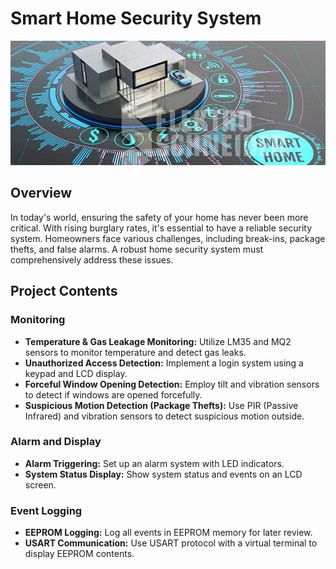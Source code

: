 
# Smart Home Security System

![Smart Home](csm_Smarthome03_1e64a3e58c.jpg)

## Overview
In today's world, ensuring the safety of your home has never been more critical. With rising burglary rates, it's essential to have a reliable security system. Homeowners face various challenges, including break-ins, package thefts, and false alarms. A robust home security system must comprehensively address these issues.

## Project Contents

### Monitoring
- **Temperature & Gas Leakage Monitoring:** Utilize LM35 and MQ2 sensors to monitor temperature and detect gas leaks.
- **Unauthorized Access Detection:** Implement a login system using a keypad and LCD display.
- **Forceful Window Opening Detection:** Employ tilt and vibration sensors to detect if windows are opened forcefully.
- **Suspicious Motion Detection (Package Thefts):** Use PIR (Passive Infrared) and vibration sensors to detect suspicious motion outside.

### Alarm and Display
- **Alarm Triggering:** Set up an alarm system with LED indicators.
- **System Status Display:** Show system status and events on an LCD screen.

### Event Logging
- **EEPROM Logging:** Log all events in EEPROM memory for later review.
- **USART Communication:** Use USART protocol with a virtual terminal to display EEPROM contents.

